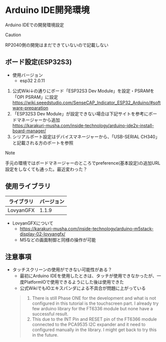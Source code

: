 # Arduino IDE開発環境
Arduino IDEでの開発環境設定  
> [!CAUTION]
> RP2040側の開発はまだできていないので記載しない

## ボード設定(ESP32S3)
- 使用バージョン
  - esp32 2.0.11

1. 公式Wiki↓の通りにボード「ESP32S3 Dev Module」を設定・PSRAMを「OPI PSRAM」に設定
https://wiki.seeedstudio.com/SenseCAP_Indicator_ESP32_Arduino/#software-preparation
1. 「ESP32S3 Dev Module」が設定できない場合は下記サイトを参考にボードマネージャーから追加  
https://karakuri-musha.com/inside-technology/arduino-ide2x-install-board-manager/  
1. シリアルポート設定はデバイスマネージャーから、「USB-SERIAL CH340」と記載される方のポートを参照
> [!NOTE]
> 手元の環境ではボードマネージャーのところでpreference(基本設定)の追加URL設定をしなくても通った。最近変わった？

## 使用ライブラリ
| ライブラリ | バージョン |
| --- | --- |
| LovyanGFX | 1.1.9 |
- LovyanGFXについて
  - https://karakuri-musha.com/inside-technology/arduino-m5stack-display-02-lovyangfx/
  - M5などの画面制御と同様の操作が可能

## 注意事項
- タッチスクリーンの使用ができない可能性がある？
  - 最初にArduino IDEを使用したときは、タッチが使用できなかったが、一度PlatformIOで使用できるようにした後は使用できた
  - 公式WikiでもIOエキスパンダによる不具合が問題に上がっている  
  > 1. There is still Phase ONE for the development and what is not configured in this tutorial is the touchscreen part. I already try few arduino library for the FT6336 module but none have a successful result.  
  > 2. This due to the INT Pin and RESET pin of the FT6366 module connected to the PCA9535 I2C expander and it need to configured manually in the library. I might get back to try this in the future.
